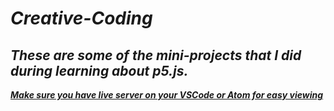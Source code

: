 # ***Creative-Coding***


## *These are some of the mini-projects that I did during learning about p5.js.*

<ins> ***Make sure you have live server on your VSCode or Atom for easy viewing*** </ins>


<!-- **1. MATRIX** - *Classic green screen scene from the movie MATRIX, tried to be as accurate to the original inspiration*

![](SCREENSHOTS/matrix.png)

**2.NOISE SHAPE** - *This is basically a moving blob with cool colors, Will make you absolutely fall in love with the effects one can acheive with noise and randomness. There are actually two different variation so make sure to edit the script path and check them both out.*

![](SCREENSHOTS/blob.png)

**3.PARTICLES** - *This is probably one of the easiest effect to acheive but introduces to the concept of particle physics like collisions and using properties like distance between the particles to give a basic styling effect.*

![](SCREENSHOTS/Particles.png)

**4.PERFECT BLUE** - *This just shows how beautiful co-ordinate geometry can be. Here we are moving 3 different triangles to create smooth flowing curves.*

![](SCREENSHOTS/triangles.png)

**5.ROSE** - *This has 2 completely different approach to create a closest looking thing to a Rose. The First part is approximately same as the previous project NOISE SHAPE. The second uses bezir curves to acheive the effect.*

![](SCREENSHOTS/rose1.png)

**6.WAVES** - *A simple cosine waves with a slight variation in the different properties such as the phase constant, damping coefficient, amplitude, Time period among other more.*

![](SCREENSHOTS/waves.png)

## **SOME MORE**

**Visualization of Gravitation Force:-** *Use mouse press to add particles***

![](SCREENSHOTS/Planets.png)

**Visualization of Concepts of Inertia and Attractive Forces:-** *Mouse press and drag to move particles*

![](SCREENSHOTS/sands.png) -->
